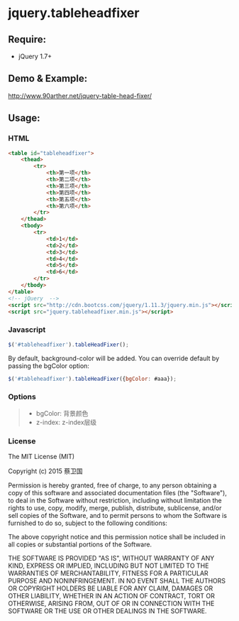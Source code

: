 # jquery.tableheadfixer


## Require:
* jQuery 1.7+

## Demo & Example:
<http://www.90arther.net/jquery-table-head-fixer/>

## Usage:

### HTML
```html
<table id="tableheadfixer">
    <thead>
        <tr>
            <th>第一项</th>
            <th>第二项</th>
            <th>第三项</th>
            <th>第四项</th>
            <th>第五项</th>
            <th>第六项</th>
        </tr>
    </thead>
    <tbody>
        <tr>
            <td>1</td>
            <td>2</td>
            <td>3</td>
            <td>4</td>
            <td>5</td>
            <td>6</td>
        </tr>
    </tbody>
</table>
<!-- jQuery  -->
<script src="http://cdn.bootcss.com/jquery/1.11.3/jquery.min.js"></script>
<script src="jquery.tableheadfixer.min.js"></script>
```

### Javascript
```js
$('#tableheadfixer').tableHeadFixer();

```
By default, background-color will be added. You can override default by passing the bgColor option:
```js
$('#tableheadfixer').tableHeadFixer({bgColor: #aaa});

```

### Options

>- bgColor: <String> 背景颜色
>- z-index: <Number> z-index层级

### License
The MIT License (MIT)

Copyright (c) 2015 蔡卫国

Permission is hereby granted, free of charge, to any person obtaining a copy
of this software and associated documentation files (the "Software"), to deal
in the Software without restriction, including without limitation the rights
to use, copy, modify, merge, publish, distribute, sublicense, and/or sell
copies of the Software, and to permit persons to whom the Software is
furnished to do so, subject to the following conditions:

The above copyright notice and this permission notice shall be included in all
copies or substantial portions of the Software.

THE SOFTWARE IS PROVIDED "AS IS", WITHOUT WARRANTY OF ANY KIND, EXPRESS OR
IMPLIED, INCLUDING BUT NOT LIMITED TO THE WARRANTIES OF MERCHANTABILITY,
FITNESS FOR A PARTICULAR PURPOSE AND NONINFRINGEMENT. IN NO EVENT SHALL THE
AUTHORS OR COPYRIGHT HOLDERS BE LIABLE FOR ANY CLAIM, DAMAGES OR OTHER
LIABILITY, WHETHER IN AN ACTION OF CONTRACT, TORT OR OTHERWISE, ARISING FROM,
OUT OF OR IN CONNECTION WITH THE SOFTWARE OR THE USE OR OTHER DEALINGS IN THE
SOFTWARE.


